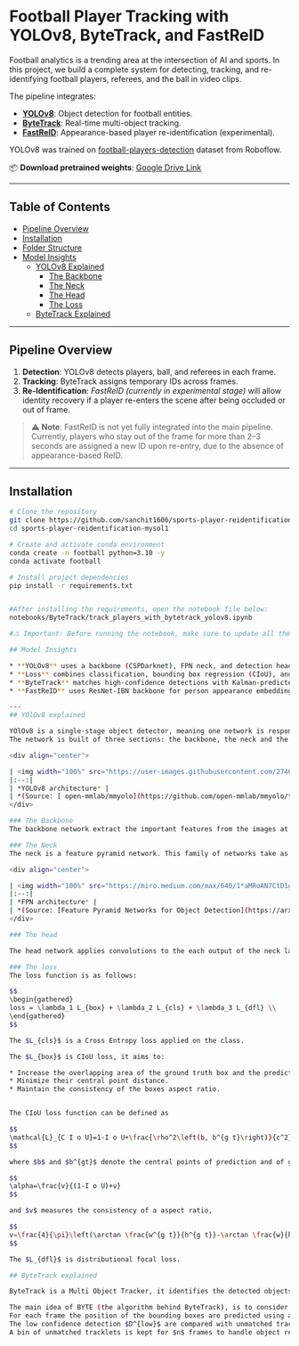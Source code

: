 # Football Player Tracking with YOLOv8, ByteTrack, and FastReID <!-- omit from toc -->

Football analytics is a trending area at the intersection of AI and sports. In this project, we build a complete system for detecting, tracking, and re-identifying football players, referees, and the ball in video clips.

The pipeline integrates:

* **[YOLOv8](https://github.com/ultralytics/ultralytics)**: Object detection for football entities.
* **[ByteTrack](https://github.com/ifzhang/ByteTrack)**: Real-time multi-object tracking.
* **[FastReID](https://github.com/JDAI-CV/fast-reid)**: Appearance-based player re-identification (experimental).

YOLOv8 was trained on [football-players-detection](https://universe.roboflow.com/roboflow-jvuqo/football-players-detection-3zvbc) dataset from Roboflow.

📦 **Download pretrained weights**: [Google Drive Link](https://drive.google.com/drive/folders/1ssaMH89UP9WGeZU_E9rQNzYxasQ6yp8t?usp=sharing)

---

## Table of Contents <!-- omit from toc -->

- [Pipeline Overview](#pipeline-overview)
- [Installation](#installation)
- [Folder Structure](#folder-structure)
- [Model Insights](#model-insights)
  - [YOLOv8 Explained](#yolov8-explained)
    - [The Backbone](#the-backbone)
    - [The Neck](#the-neck)
    - [The Head](#the-head)
    - [The Loss](#the-loss)
  - [ByteTrack Explained](#bytetrack-explained)

---

## Pipeline Overview

1. **Detection**: YOLOv8 detects players, ball, and referees in each frame.
2. **Tracking**: ByteTrack assigns temporary IDs across frames.
3. **Re-Identification**: *FastReID (currently in experimental stage)* will allow identity recovery if a player re-enters the scene after being occluded or out of frame.

> ⚠️ **Note**: FastReID is not yet fully integrated into the main pipeline. Currently, players who stay out of the frame for more than 2–3 seconds are assigned a new ID upon re-entry, due to the absence of appearance-based ReID.

---

## Installation

```bash
# Clone the repository
git clone https://github.com/sanchit1606/sports-player-reidentification-mysol1.git
cd sports-player-reidentification-mysol1

# Create and activate conda environment
conda create -n football python=3.10 -y
conda activate football

# Install project dependencies
pip install -r requirements.txt


#After installing the requirements, open the notebook file below:
notebooks/ByteTrack/track_players_with_bytetrack_yolov8.ipynb

#⚠️ Important: Before running the notebook, make sure to update all the file paths according to your local setup

## Model Insights

* **YOLOv8** uses a backbone (CSPDarknet), FPN neck, and detection head.
* **Loss** combines classification, bounding box regression (CIoU), and DFL.
* **ByteTrack** matches high-confidence detections with Kalman-predicted tracks, then matches unmatched low-confidence detections.
* **FastReID** uses ResNet-IBN backbone for person appearance embedding.

---
## YOlOv8 explained 

YOlOv8 is a single-stage object detector, meaning one network is responsible for predicting the bounding boxes and classifying them. The YOLO series of algorithms are known for their low inference time.  
The network is built of three sections: the backbone, the neck and the head. In figure bellow, we see the full details of the network.

<div align="center">

| <img width="100%" src="https://user-images.githubusercontent.com/27466624/211974251-8de633c8-090c-47c9-ba52-4941dc9e3a48.jpg"> | 
|:--:| 
| *YOLOv8 architecture* |
| *(Source: [ open-mmlab/mmyolo](https://github.com/open-mmlab/mmyolo/tree/main/configs/yolov8))* |
</div>

### The Backbone
The backbone network extract the important features from the images at different levels. It is composed of series of ``ConvBlock`` and ``CSPLayer_2``. The CSPLayer is made of residuals blocks whose filters are concatenated to form rich features.

### The Neck
The neck is a feature pyramid network. This family of networks take as input the features of the backbone at low resolutions (the bottom-up pathway) and reconstruct them by up-scaling and applying convolution blocks between the layers. Lateral connection are added to ease the training (they function as residual connection) and compensate for the lost information due to the down-scaling and up-scaling.

<div align="center">

| <img width="100%" src="https://miro.medium.com/max/640/1*aMRoAN7CtD1gdzTaZIT5gA.webp"> | 
|:--:| 
| *FPN architecture* |
| *(Source: [Feature Pyramid Networks for Object Detection](https://arxiv.org/pdf/1612.03144.pdf))* |
</div>

### The head

The head network applies convolutions to the each output of the neck layers. Its output is prediction of the bounding box coordinates, width and height, the probability and the object class.

### The loss 
The loss function is as follows:

$$
\begin{gathered}
loss = \lambda_1 L_{box} + \lambda_2 L_{cls} + \lambda_3 L_{dfl} \\
\end{gathered}
$$

The $L_{cls}$ is a Cross Entropy loss applied on the class.

The $L_{box}$ is CIoU loss, it aims to:

* Increase the overlapping area of the ground truth box and the predicted box.
* Minimize their central point distance.
* Maintain the consistency of the boxes aspect ratio.


The CIoU loss function can be defined as

$$
\mathcal{L}_{C I o U}=1-I o U+\frac{\rho^2\left(b, b^{g t}\right)}{c^2}+\alpha v .
$$

where $b$ and $b^{gt}$ denote the central points of prediction and of ground truth, $\rho$ is the Euclidean distance, and $c$ is the diagonal length of the smallest enclosing box covering the two boxes. The trade-off parameter $\alpha$ is defined as

$$
\alpha=\frac{v}{(1-I o U)+v}
$$

and $v$ measures the consistency of a aspect ratio,

$$
v=\frac{4}{\pi}\left(\arctan \frac{w^{g t}}{h^{g t}}-\arctan \frac{w}{h}\right)^2 .
$$

The $L_{dfl}$ is distributional focal loss.

## ByteTrack explained

ByteTrack is a Multi Object Tracker, it identifies the detected objects and tracks their trajectory in the video. The algorithm uses tracklets, representation of tracked objects, to store the identity of detections.

The main idea of BYTE (the algorithm behind ByteTrack), is to consider both high and low confidence detections.  
For each frame the position of the bounding boxes are predicted using a Kalman filter from the previous positions. The high confidence detections $D^{high}$ are matched with these predicted tracklets by iou and are identified.  
The low confidence detection $D^{low}$ are compared with unmatched tracklets (identified objects are not associated to any bounding box in that frame). This helps identity occulted objects.  
A bin of unmatched tracklets is kept for $n$ frames to handle object rebirth. They are deleted beyond $n$ is they remain unmatched.

